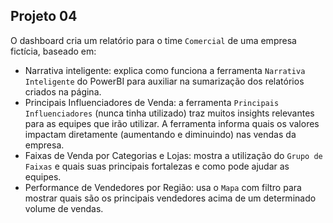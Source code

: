 ## Projeto 04

O dashboard cria um relatório para o time ```Comercial``` de uma empresa fictícia, baseado em:

- Narrativa inteligente: explica como funciona a ferramenta ```Narrativa Inteligente``` do PowerBI para auxiliar na sumarização dos relatórios criados na página.
- Principais Influenciadores de Venda: a ferramenta ```Principais Influenciadores``` (nunca tinha utilizado) traz muitos insights relevantes para as equipes que irão utilizar. A ferramenta informa quais os valores impactam diretamente (aumentando e diminuindo) nas vendas da empresa.
- Faixas de Venda por Categorias e Lojas: mostra a utilização do ```Grupo de Faixas``` e quais suas principais fortalezas e como pode ajudar as equipes.
- Performance de Vendedores por Região: usa o ```Mapa``` com filtro para mostrar quais são os principais vendedores acima de um determinado volume de vendas. 
